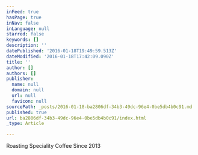 ```yaml
---
inFeed: true
hasPage: true
inNav: false
inLanguage: null
starred: false
keywords: []
description: ''
datePublished: '2016-01-18T19:49:59.513Z'
dateModified: '2016-01-18T17:42:09.090Z'
title: ''
author: []
authors: []
publisher:
  name: null
  domain: null
  url: null
  favicon: null
sourcePath: _posts/2016-01-18-ba2806df-34b3-49dc-96e4-0be5db4b0c91.md
published: true
url: ba2806df-34b3-49dc-96e4-0be5db4b0c91/index.html
_type: Article

---
```

Roasting Speciality Coffee Since 2013